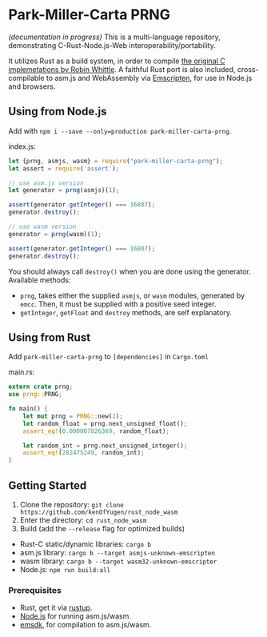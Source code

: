 # Park-Miller-Carta PRNG

*(documentation in progress)*
This is a multi-language repository, demonstrating C-Rust-Node.js-Web interoperability/portability.

It utilizes Rust as a build system, in order to compile [the original C implemetations by Robin Whittle](http://www.firstpr.com.au/dsp/rand31/). A faithful Rust port is also included, cross-compilable to asm.js and WebAssembly via [Emscripten](https://github.com/kripken/emscripten), for use in Node.js and browsers.

## Using from Node.js
Add with `npm i --save --only=production park-miller-carta-prng`.

index.js:
```js
let {prng, asmjs, wasm} = require("park-miller-carta-prng");
let assert = require('assert');

// use asm.js version
let generator = prng(asmjs)(1);

assert(generator.getInteger() === 16807);
generator.destroy();

// use wasm version
generator = prng(wasm)(1);

assert(generator.getInteger() === 16807);
generator.destroy();
```
You should always call `destroy()` when you are done using the generator.
Available methods:

* `prng`, takes either the supplied `asmjs`, or `wasm` modules, generated by `emcc`.
Then, it must be supplied with a positive seed integer.
* `getInteger`, `getFloat` and `destroy` methods, are self explanatory.

## Using from Rust
Add `park-miller-carta-prng` to `[dependencies]` in `Cargo.toml`

main.rs:
```rust
extern crate prng;
use prng::PRNG;

fn main() {
    let mut prng = PRNG::new(1);
    let random_float = prng.next_unsigned_float();
    assert_eq!(0.000007826369, random_float);

    let random_int = prng.next_unsigned_integer();
    assert_eq!(282475249, random_int);
}
```

## Getting Started
1. Clone the repository:
`git clone https://github.com/kenOfYugen/rust_node_wasm`
2. Enter the directory:
`cd rust_node_wasm`
3. Build (add the `--release` flag for optimized builds)
  * Rust-C static/dynamic libraries: `cargo b`
  * asm.js library: `cargo b --target asmjs-unknown-emscripten`
  * wasm library: `cargo b --target wasm32-unknown-emscripter`
  * Node.js: `npm run build:all`

### Prerequisites
* Rust, get it via [rustup](https://www.rustup.rs/).
* [Node.js](https://nodejs.org/en/) for running asm.js/wasm.
* [emsdk](https://developer.mozilla.org/en-US/docs/WebAssembly/C_to_wasm), for compilation to asm.js/wasm.
